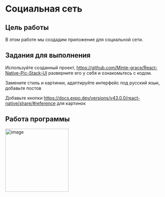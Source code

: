 # Социальная сеть

## Цель работы

В этом работе мы создадим приложение для социальной сети. 

## Задания для выполнения

Используйте созданный проект, https://github.com/Minte-grace/React-Native-Pic-Stack-UI
разверните его у себя и ознакомьтесь с кодом.

Замените стиль и картинки, адаптируйте интерфейс под русский язык, добавьте постов

Добавьте кнопки https://docs.expo.dev/versions/v43.0.0/react-native/share/#reference для картинок

## Работа программы

<img src="../images/social_net.gif" alt="image" width="200"/>



